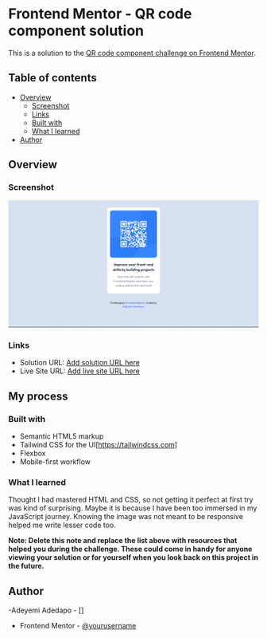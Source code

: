 # Frontend Mentor - QR code component solution

This is a solution to the [QR code component challenge on Frontend Mentor](https://www.frontendmentor.io/challenges/qr-code-component-iux_sIO_H). 

## Table of contents

- [Overview](#overview)
  - [Screenshot](#screenshot)
  - [Links](#links)
  - [Built with](#built-with)
  - [What I learned](#what-i-learned)
- [Author](#author)


## Overview

### Screenshot

![](./images/DesktopViewScreenshot.png)

### Links

- Solution URL: [Add solution URL here](https://your-solution-url.com)
- Live Site URL: [Add live site URL here](https://your-live-site-url.com)

## My process

### Built with

- Semantic HTML5 markup
- Tailwind CSS for the UI[https://tailwindcss.com]
- Flexbox
- Mobile-first workflow

### What I learned

Thought I had mastered HTML and CSS, so not getting it perfect at first try was kind of surprising. Maybe it is because I have been too immersed in my JavaScript journey. Knowing the image was not meant to be responsive helped me write lesser code too.

**Note: Delete this note and replace the list above with resources that helped you during the challenge. These could come in handy for anyone viewing your solution or for yourself when you look back on this project in the future.**

## Author

-Adeyemi Adedapo - []
- Frontend Mentor - [@yourusername](https://www.frontendmentor.io/profile/yourusername)

